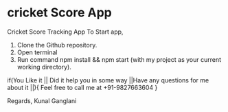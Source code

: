 # cricket Score App
Cricket Score Tracking App
To Start app, 
1. Clone the Github repository. 
2. Open terminal
3. Run command npm install && npm start (with my project as your current working directory).

if(You Like it || Did it help you in some way ||Have any questions for me about it ||){
  Feel free to call me at +91-9827663604
}

Regards,
Kunal Ganglani

